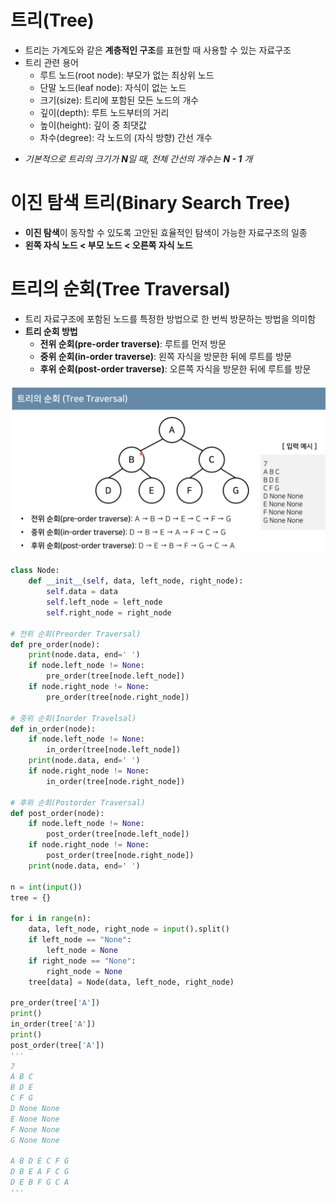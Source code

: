 # 트리(Tree)
* 트리는 가계도와 같은 **계층적인 구조**를 표현할 때 사용할 수 있는 자료구조
* 트리 관련 용어
  * 루트 노드(root node): 부모가 없는 최상위 노드
  * 단말 노드(leaf node): 자식이 없는 노드
  * 크기(size): 트리에 포함된 모든 노드의 개수
  * 깊이(depth): 루트 노드부터의 거리
  * 높이(height): 깊이 중 최댓값
  * 차수(degree): 각 노드의 (자식 방향) 간선 개수

- *기본적으로 트리의 크기가 **N**일 때, 전체 간선의 개수는 **N - 1** 개*

# 이진 탐색 트리(Binary Search Tree)
* **이진 탐색**이 동작할 수 있도록 고안된 효율적인 탐색이 가능한 자료구조의 일종
* **왼쪽 자식 노드 < 부모 노드 < 오른쪽 자식 노드**

# 트리의 순회(Tree Traversal)
* 트리 자료구조에 포함된 노드를 특정한 방법으로 한 번씩 방문하는 방법을 의미함
* **트리 순회 방법**
  * **전위 순회(pre-order traverse)**: 루트를 먼저 방문
  * **중위 순회(in-order traverse)**: 왼쪽 자식을 방문한 뒤에 루트를 방문
  * **후위 순회(post-order traverse)**: 오른쪽 자식을 방문한 뒤에 루트를 방문

![tree_traversal](images/03_tree_traversal.png)

```py
class Node:
    def __init__(self, data, left_node, right_node):
        self.data = data
        self.left_node = left_node
        self.right_node = right_node

# 전위 순회(Preorder Traversal)
def pre_order(node):
    print(node.data, end=' ')
    if node.left_node != None:
        pre_order(tree[node.left_node])
    if node.right_node != None:
        pre_order(tree[node.right_node])

# 중위 순회(Inorder Travelsal)
def in_order(node):
    if node.left_node != None:
        in_order(tree[node.left_node])
    print(node.data, end=' ')
    if node.right_node != None:
        in_order(tree[node.right_node])

# 후위 순회(Postorder Traversal)
def post_order(node):
    if node.left_node != None:
        post_order(tree[node.left_node])
    if node.right_node != None:
        post_order(tree[node.right_node])
    print(node.data, end=' ')

n = int(input())
tree = {}

for i in range(n):
    data, left_node, right_node = input().split()
    if left_node == "None":
        left_node = None
    if right_node == "None":
        right_node = None
    tree[data] = Node(data, left_node, right_node)

pre_order(tree['A'])
print()
in_order(tree['A'])
print()
post_order(tree['A'])
'''
7
A B C
B D E
C F G
D None None
E None None
F None None
G None None

A B D E C F G 
D B E A F C G
D E B F G C A
'''
```
